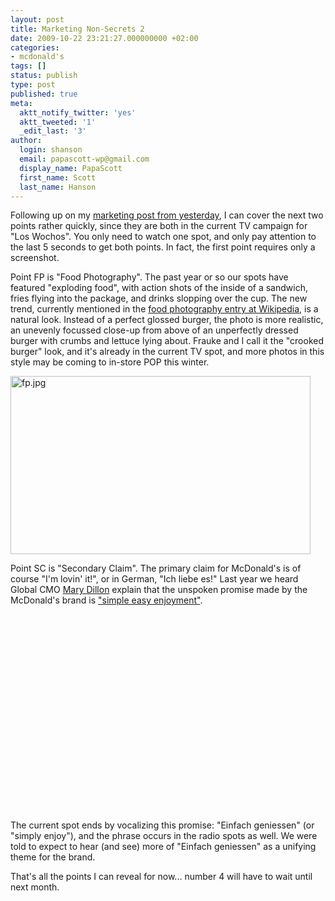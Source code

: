```yaml
---
layout: post
title: Marketing Non-Secrets 2
date: 2009-10-22 23:21:27.000000000 +02:00
categories:
- mcdonald's
tags: []
status: publish
type: post
published: true
meta:
  aktt_notify_twitter: 'yes'
  aktt_tweeted: '1'
  _edit_last: '3'
author:
  login: shanson
  email: papascott-wp@gmail.com
  display_name: PapaScott
  first_name: Scott
  last_name: Hanson
---
```

<p>Following up on my <a href="http://www.papascott.de/archives/2009/10/21/marketing-non-secrets/">marketing post from yesterday</a>, I can cover the next two points rather quickly, since they are both in the current TV campaign for "Los Wochos". You only need to watch one spot, and only pay attention to the last 5 seconds to get both points. In fact, the first point requires only a screenshot.</p>
<p>Point FP is "Food Photography". The past year or so our spots have featured "exploding food", with action shots of the inside of a sandwich, fries flying into the package, and drinks slopping over the cup. The new trend, currently mentioned in the <a href="http://en.wikipedia.org/wiki/Food_photography">food photography entry at Wikipedia</a>, is a natural look. Instead of a perfect glossed burger, the photo is more realistic, an unevenly focussed close-up from above of an unperfectly dressed burger with crumbs and lettuce lying about. Frauke and I call it the "crooked burger" look, and it's already in the current TV spot, and more photos in this style may be coming to in-store POP this winter. </p>
<p><img src="http://www.papascott.de/wordpress/wp-content/uploads/2009/10/fp.jpg" alt="fp.jpg" border="0" width="480" height="285" /></p>
<p>Point SC is "Secondary Claim". The primary claim for McDonald's is of course "I'm lovin' it!", or in German, "Ich liebe es!" Last year we heard Global CMO <a href="http://www.aboutmcdonalds.com/mcd/our_company/bios/mary_dillon.html">Mary Dillon</a> explain that the unspoken promise made by the McDonald's brand is <a href="http://www.mcdstyleguide.eu/register/select-section/&ldquo;simple-easy-enjoyment&rdquo;.aspx">"simple easy enjoyment"</a>. </p>
<p><object width="500" height="315"><param name="movie" value="http://www.youtube-nocookie.com/v/frNEEFGhpak&hl=en&fs=1&rel=0&border=1" /><param name="allowFullScreen" value="true" /><param name="allowscriptaccess" value="always" /><embed src="http://www.youtube-nocookie.com/v/frNEEFGhpak&hl=en&fs=1&rel=0&border=1" type="application/x-shockwave-flash" allowscriptaccess="always" allowfullscreen="true" width="500" height="315"></embed></object></p>
<p>The current spot ends by vocalizing this promise: "Einfach geniessen" (or "simply enjoy"), and the phrase occurs in the radio spots as well. We were told to expect to hear (and see) more of "Einfach geniessen" as a unifying theme for the brand.</p>
<p>That's all the points I can reveal for now... number 4 will have to wait until next month. </p>
